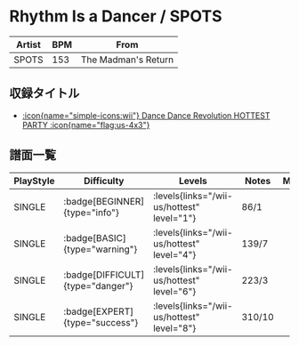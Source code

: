 # Rhythm Is a Dancer / SPOTS

|Artist|BPM|From|
|------|---|----|
|SPOTS|153|The Madman's Return|

## 収録タイトル

- [:icon{name="simple-icons:wii"} Dance Dance Revolution HOTTEST PARTY :icon{name="flag:us-4x3"}](/wii-us/hottest)

## 譜面一覧

|PlayStyle|Difficulty|Levels|Notes|Movie|
|---------|----------|------|-----|-----|
|SINGLE| :badge[BEGINNER]{type="info"}| :levels{links="/wii-us/hottest" level="1"}|86/1||
|SINGLE| :badge[BASIC]{type="warning"}| :levels{links="/wii-us/hottest" level="4"}|139/7||
|SINGLE| :badge[DIFFICULT]{type="danger"}| :levels{links="/wii-us/hottest" level="6"}|223/3||
|SINGLE| :badge[EXPERT]{type="success"}| :levels{links="/wii-us/hottest" level="8"}|310/10||
